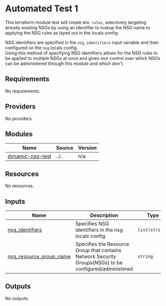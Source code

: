# Automated Test 1

This terraform module test will create `NSG rules`, selectively targeting already existing NSGs by using an identifier to lookup the NSG name to applying the NSG rules as layed out in the locals config.  

NSG identifiers are specified in the `nsg_identifiers` input variable and then configured on the `nsg` locals config.  
Using this method of specifying NSG identifiers allows for the NSG rules to be applied to multiple NSGs at once and gives mor control over which NSGs can be administered through this module and which don't.  

<!-- BEGIN_TF_DOCS -->
## Requirements

No requirements.

## Providers

No providers.

## Modules

| Name | Source | Version |
|------|--------|---------|
| <a name="module_dynamic-nsg-test"></a> [dynamic-nsg-test](#module\_dynamic-nsg-test) | ../.. | n/a |

## Resources

No resources.

## Inputs

| Name | Description | Type | Default | Required |
|------|-------------|------|---------|:--------:|
| <a name="input_nsg_identifiers"></a> [nsg\_identifiers](#input\_nsg\_identifiers) | Specifies NSG identifiers in the nsg locals config | `list(string)` | `[]` | no |
| <a name="input_nsg_resource_group_name"></a> [nsg\_resource\_group\_name](#input\_nsg\_resource\_group\_name) | Specifies the Resource Group that contains Network Security Groups(NSGs) to be configured/administered | `string` | n/a | yes |

## Outputs

No outputs.
<!-- END_TF_DOCS -->